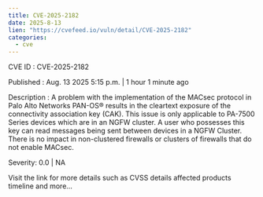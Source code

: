 ```yaml
--- 
title: CVE-2025-2182
date: 2025-8-13
lien: "https://cvefeed.io/vuln/detail/CVE-2025-2182"
categories:
  - cve
---
```


CVE ID : CVE-2025-2182

Published :  Aug. 13
2025
5:15 p.m. | 1 hour
1 minute ago

Description : A problem with the implementation of the MACsec protocol in Palo Alto Networks PAN-OS® results in the cleartext exposure of the connectivity association key (CAK). This issue is only applicable to PA-7500 Series devices which are in an NGFW cluster.
A user who possesses this key can read messages being sent between devices in a NGFW Cluster. There is no impact in non-clustered firewalls or clusters of firewalls that do not enable MACsec.

Severity: 0.0 | NA

Visit the link for more details
such as CVSS details
affected products
timeline
and more...
